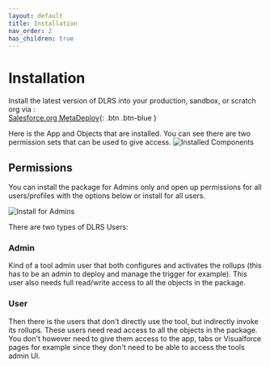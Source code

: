 ```yaml
---
layout: default
title: Installation
nav_order: 2
has_children: true
---
```


# Installation

Install the latest version of DLRS into your production, sandbox, or scratch org via :
<br/>
[Salesforce.org MetaDeploy](https://install.salesforce.org/products/dlrs/latest){: .btn .btn-blue }
<br/>

Here is the App and Objects that are installed. You can see there are two permission sets that can be used to give access.
![Installed Components](https://raw.githubusercontent.com/wiki/afawcett/declarative-lookup-rollup-summaries/images/InstalledComponents.PNG)

## Permissions

You can install the package for Admins only and open up permissions for all users/profiles with the options below or install for all users.

![Install for Admins](https://raw.githubusercontent.com/wiki/afawcett/declarative-lookup-rollup-summaries/images/Install-Admins-Only.PNG)

There are two types of DLRS Users:

### Admin

Kind of a tool admin user that both configures and activates the rollups (this has to be an admin to deploy and manage the trigger for example). This user also needs full read/write access to all the objects in the package.

### User

Then there is the users that don't directly use the tool, but indirectly invoke its rollups. These users need read access to all the objects in the package. You don't however need to give them access to the app, tabs or Visualforce pages for example since they don't need to be able to access the tools admin UI.
